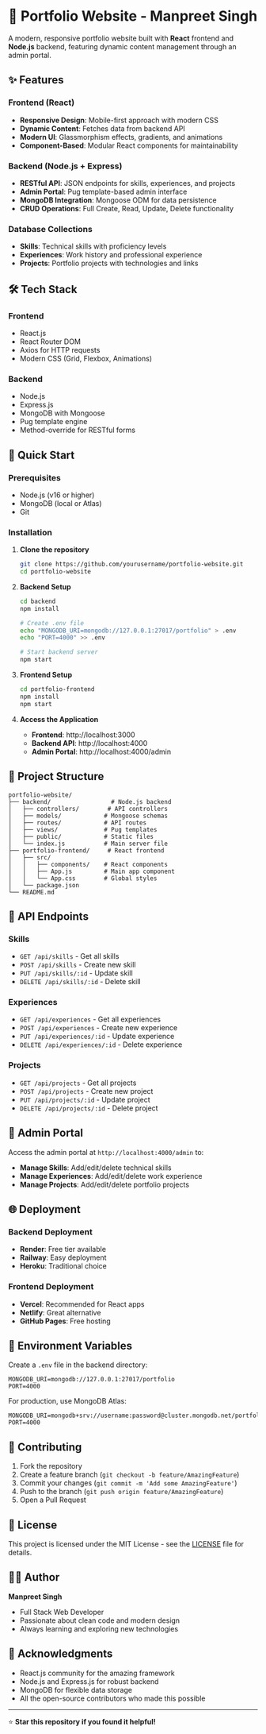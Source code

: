 # 🚀 Portfolio Website - Manpreet Singh

A modern, responsive portfolio website built with **React** frontend and **Node.js** backend, featuring dynamic content management through an admin portal.

## ✨ Features

### Frontend (React)
- **Responsive Design**: Mobile-first approach with modern CSS
- **Dynamic Content**: Fetches data from backend API
- **Modern UI**: Glassmorphism effects, gradients, and animations
- **Component-Based**: Modular React components for maintainability

### Backend (Node.js + Express)
- **RESTful API**: JSON endpoints for skills, experiences, and projects
- **Admin Portal**: Pug template-based admin interface
- **MongoDB Integration**: Mongoose ODM for data persistence
- **CRUD Operations**: Full Create, Read, Update, Delete functionality

### Database Collections
- **Skills**: Technical skills with proficiency levels
- **Experiences**: Work history and professional experience
- **Projects**: Portfolio projects with technologies and links

## 🛠️ Tech Stack

### Frontend
- React.js
- React Router DOM
- Axios for HTTP requests
- Modern CSS (Grid, Flexbox, Animations)

### Backend
- Node.js
- Express.js
- MongoDB with Mongoose
- Pug template engine
- Method-override for RESTful forms

## 🚀 Quick Start

### Prerequisites
- Node.js (v16 or higher)
- MongoDB (local or Atlas)
- Git

### Installation

1. **Clone the repository**
   ```bash
   git clone https://github.com/yourusername/portfolio-website.git
   cd portfolio-website
   ```

2. **Backend Setup**
   ```bash
   cd backend
   npm install
   
   # Create .env file
   echo "MONGODB_URI=mongodb://127.0.0.1:27017/portfolio" > .env
   echo "PORT=4000" >> .env
   
   # Start backend server
   npm start
   ```

3. **Frontend Setup**
   ```bash
   cd portfolio-frontend
   npm install
   npm start
   ```

4. **Access the Application**
   - **Frontend**: http://localhost:3000
   - **Backend API**: http://localhost:4000
   - **Admin Portal**: http://localhost:4000/admin

## 📁 Project Structure

```
portfolio-website/
├── backend/                 # Node.js backend
│   ├── controllers/        # API controllers
│   ├── models/            # Mongoose schemas
│   ├── routes/            # API routes
│   ├── views/             # Pug templates
│   ├── public/            # Static files
│   └── index.js           # Main server file
├── portfolio-frontend/     # React frontend
│   ├── src/
│   │   ├── components/    # React components
│   │   ├── App.js         # Main app component
│   │   └── App.css        # Global styles
│   └── package.json
└── README.md
```

## 🔧 API Endpoints

### Skills
- `GET /api/skills` - Get all skills
- `POST /api/skills` - Create new skill
- `PUT /api/skills/:id` - Update skill
- `DELETE /api/skills/:id` - Delete skill

### Experiences
- `GET /api/experiences` - Get all experiences
- `POST /api/experiences` - Create new experience
- `PUT /api/experiences/:id` - Update experience
- `DELETE /api/experiences/:id` - Delete experience

### Projects
- `GET /api/projects` - Get all projects
- `POST /api/projects` - Create new project
- `PUT /api/projects/:id` - Update project
- `DELETE /api/projects/:id` - Delete project

## 🎨 Admin Portal

Access the admin portal at `http://localhost:4000/admin` to:
- **Manage Skills**: Add/edit/delete technical skills
- **Manage Experiences**: Add/edit/delete work experience
- **Manage Projects**: Add/edit/delete portfolio projects

## 🌐 Deployment

### Backend Deployment
- **Render**: Free tier available
- **Railway**: Easy deployment
- **Heroku**: Traditional choice

### Frontend Deployment
- **Vercel**: Recommended for React apps
- **Netlify**: Great alternative
- **GitHub Pages**: Free hosting

## 📝 Environment Variables

Create a `.env` file in the backend directory:

```env
MONGODB_URI=mongodb://127.0.0.1:27017/portfolio
PORT=4000
```

For production, use MongoDB Atlas:
```env
MONGODB_URI=mongodb+srv://username:password@cluster.mongodb.net/portfolio
PORT=4000
```

## 🤝 Contributing

1. Fork the repository
2. Create a feature branch (`git checkout -b feature/AmazingFeature`)
3. Commit your changes (`git commit -m 'Add some AmazingFeature'`)
4. Push to the branch (`git push origin feature/AmazingFeature`)
5. Open a Pull Request

## 📄 License

This project is licensed under the MIT License - see the [LICENSE](LICENSE) file for details.

## 👨‍💻 Author

**Manpreet Singh**
- Full Stack Web Developer
- Passionate about clean code and modern design
- Always learning and exploring new technologies

## 🙏 Acknowledgments

- React.js community for the amazing framework
- Node.js and Express.js for robust backend
- MongoDB for flexible data storage
- All the open-source contributors who made this possible

---

⭐ **Star this repository if you found it helpful!** 